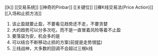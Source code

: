 [[k]]
[[交易系统]]
[[神奇的Pinbar]]
[[关键位]]
[[裸K线交易法(Price Action)]]
[[入场和止损方法]]


1. 该止盈就要止盈，不要看见趋势还不走，不要贪婪
2. 大的趋势可以分多次吃，而不是一直冒着风险等着不止盈
3. 要落袋为安，机会多的是
4. 可以结合不断移动止损的方案(前提是走势很猛)
5. 三线战神，大多数的回调不会超过三根k线